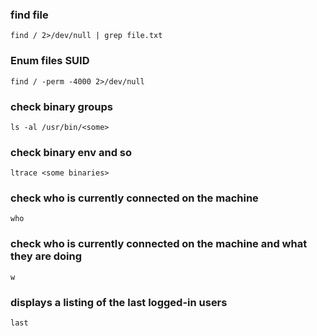 ### find file
`find / 2>/dev/null | grep file.txt`

### Enum files SUID
`find / -perm -4000 2>/dev/null`

### check binary groups
`ls -al /usr/bin/<some>`

### check binary env and so
`ltrace <some binaries>`
### check who is currently connected on the machine
`who`
### check who is currently connected on the machine and what they are doing
`w`
### displays a listing of the last logged-in users
`last`
